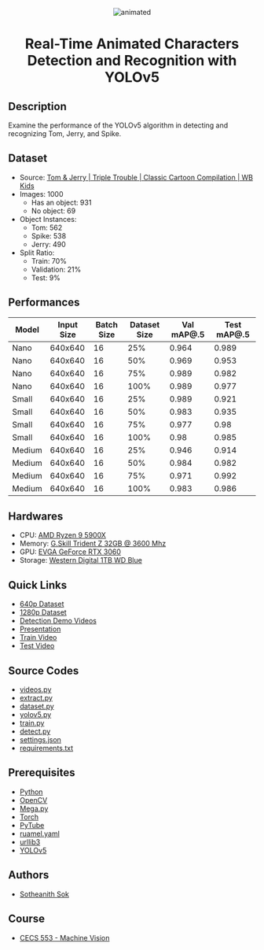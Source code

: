 <p align="center">
  <img src="Presentation/demo.gif" alt="animated" />
</p>

<h1 align="center"> Real-Time Animated Characters Detection and Recognition with YOLOv5</h1>

## Description
Examine the performance of the YOLOv5 algorithm in detecting and recognizing Tom, Jerry, and Spike.

## Dataset
 - Source: [Tom & Jerry | Triple Trouble | Classic Cartoon Compilation | WB Kids](https://youtu.be/rilFfbm7j8k)
 - Images: 1000
   - Has an object: 931
   - No object: 69
 - Object Instances:
   - Tom: 562
   - Spike: 538
   - Jerry: 490
 - Split Ratio:
   - Train: 70%
   - Validation: 21%
   - Test: 9%   

## Performances
| Model  	| Input Size 	| Batch Size 	| Dataset Size 	| Val mAP@.5 	| Test mAP@.5 	|
|--------	|------------	|------------	|--------------	|------------	|-------------	|
| Nano   	| 640x640    	| 16         	| 25%          	| 0.964      	| 0.989       	|
| Nano   	| 640x640    	| 16         	| 50%          	| 0.969      	| 0.953       	|
| Nano   	| 640x640    	| 16         	| 75%          	| 0.989      	| 0.982       	|
| Nano   	| 640x640    	| 16         	| 100%         	| 0.989      	| 0.977       	|
| Small  	| 640x640    	| 16         	| 25%          	| 0.989      	| 0.921       	|
| Small  	| 640x640    	| 16         	| 50%          	| 0.983      	| 0.935       	|
| Small  	| 640x640    	| 16         	| 75%          	| 0.977      	| 0.98        	|
| Small  	| 640x640    	| 16         	| 100%         	| 0.98       	| 0.985       	|
| Medium 	| 640x640    	| 16         	| 25%          	| 0.946      	| 0.914       	|
| Medium 	| 640x640    	| 16         	| 50%          	| 0.984      	| 0.982       	|
| Medium 	| 640x640    	| 16         	| 75%          	| 0.971      	| 0.992       	|
| Medium 	| 640x640    	| 16         	| 100%         	| 0.983      	| 0.986       	|

## Hardwares
 - CPU: [AMD Ryzen 9 5900X](https://www.amd.com/en/products/cpu/amd-ryzen-9-5900x)
 - Memory: [G.Skill Trident Z 32GB @ 3600 Mhz](https://www.amazon.com/G-Skill-TridentZ-288-Pin-3600MHz-F4-3600C17D-16GTZR/dp/B01N4V82FW)
 - GPU: [EVGA GeForce RTX 3060](https://www.evga.com/products/product.aspx?pn=12G-P5-3657-KR)
 - Storage: [Western Digital 1TB WD Blue](https://www.westerndigital.com/products/internal-drives/wd-blue-desktop-sata-hdd#WD10EZEX)

## Quick Links
 - [640p Dataset](https://mega.nz/file/z3YCWBYC#n6Klmpr3XB6ula_WOSriem5W0gnNgEZk3tZBVm5wDQ8)
 - [1280p Dataset](https://mega.nz/file/uyAwFZaK#9lZAk6_Pn0W9yB40KlfZx7e5WjYgTjdzIVogt6qv1jA)
 - [Detection Demo Videos](https://drive.google.com/drive/folders/1lrzEbeN1YUsLuAcWPxh-CivSbFcn73Ns?usp=sharing)
 - [Presentation](https://github.com/sotheanith/Real-Time-Animated-Characters-Detection-and-Recognition-with-YOLOv5/blob/main/Presentation/Presentation.pdf)
 - [Train Video](https://youtu.be/rilFfbm7j8k)
 - [Test Video](https://youtu.be/cqyziA30whE)

## Source Codes
 - [videos.py](https://github.com/sotheanith/Real-Time-Animated-Characters-Detection-and-Recognition-with-YOLOv5/blob/main/videos.py)
 - [extract.py](https://github.com/sotheanith/Real-Time-Animated-Characters-Detection-and-Recognition-with-YOLOv5/blob/main/extract.py)
 - [dataset.py](https://github.com/sotheanith/Real-Time-Animated-Characters-Detection-and-Recognition-with-YOLOv5/blob/main/datasets.py)
 - [yolov5.py](https://github.com/sotheanith/Real-Time-Animated-Characters-Detection-and-Recognition-with-YOLOv5/blob/main/yolov5.py)
 - [train.py](https://github.com/sotheanith/Real-Time-Animated-Characters-Detection-and-Recognition-with-YOLOv5/blob/main/train.py)
 - [detect.py](https://github.com/sotheanith/Real-Time-Animated-Characters-Detection-and-Recognition-with-YOLOv5/blob/main/detect.py)
 - [settings.json](https://github.com/sotheanith/Real-Time-Animated-Characters-Detection-and-Recognition-with-YOLOv5/blob/main/settings.json)
 - [requirements.txt](https://github.com/sotheanith/Real-Time-Animated-Characters-Detection-and-Recognition-with-YOLOv5/blob/main/requirements.txt)

## Prerequisites
 - [Python](https://www.python.org/)
 - [OpenCV](https://pypi.org/project/opencv-python/)
 - [Mega.py](https://pypi.org/project/mega.py/)
 - [Torch](https://pypi.org/project/torch/)
 - [PyTube](https://pypi.org/project/pytube/)
 - [ruamel.yaml](https://pypi.org/project/ruamel.yaml/)
 - [urllib3](https://pypi.org/project/urllib3/)
 - [YOLOv5](https://github.com/ultralytics/yolov5)

## Authors
 - [Sotheanith Sok](https://github.com/sotheanith)

## Course
 - [CECS 553 - Machine Vision](http://catalog.csulb.edu/preview_course_nopop.php?catoid=5&coid=40043)
